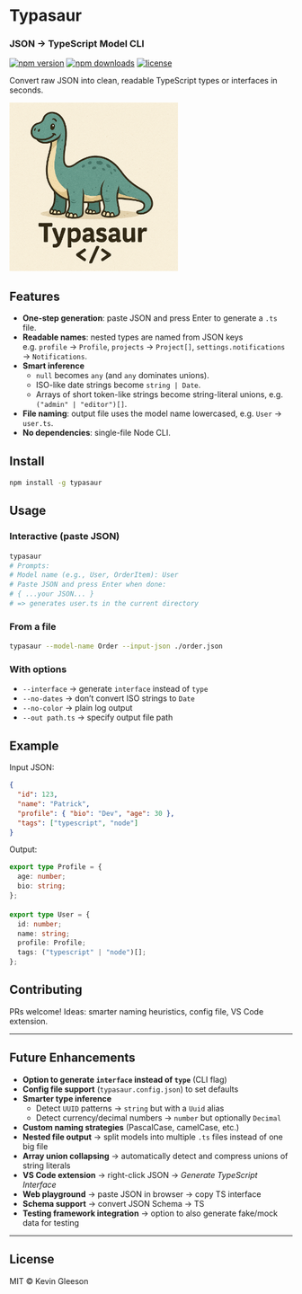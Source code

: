# Typasaur 

### JSON → TypeScript Model CLI

[![npm version](https://img.shields.io/npm/v/typasaur.svg)](https://www.npmjs.com/package/typasaur)
[![npm downloads](https://img.shields.io/npm/dw/typasaur.svg)](https://www.npmjs.com/package/typasaur)
[![license](https://img.shields.io/npm/l/typasaur.svg)](./LICENSE)


Convert raw JSON into clean, readable TypeScript types or interfaces in seconds.

<img src="https://raw.githubusercontent.com/KevinG115/typasaur/main/app/assets/Typasaur.png " width="300">

## Features

- **One-step generation**: paste JSON and press Enter to generate a `.ts` file.
- **Readable names**: nested types are named from JSON keys  
  e.g. `profile` → `Profile`, `projects` → `Project[]`, `settings.notifications` → `Notifications`.
- **Smart inference**
  - `null` becomes `any` (and `any` dominates unions).
  - ISO-like date strings become `string | Date`.
  - Arrays of short token-like strings become string-literal unions, e.g. `("admin" | "editor")[]`.
- **File naming**: output file uses the model name lowercased, e.g. `User` → `user.ts`.
- **No dependencies**: single-file Node CLI.

## Install

```bash
npm install -g typasaur
```

## Usage

### Interactive (paste JSON)
```bash
typasaur
# Prompts:
# Model name (e.g., User, OrderItem): User
# Paste JSON and press Enter when done:
# { ...your JSON... }
# => generates user.ts in the current directory
```

### From a file
```bash
typasaur --model-name Order --input-json ./order.json
```

### With options
- `--interface` → generate `interface` instead of `type`
- `--no-dates` → don’t convert ISO strings to `Date`
- `--no-color` → plain log output
- `--out path.ts` → specify output file path

## Example

Input JSON:

```json
{
  "id": 123,
  "name": "Patrick",
  "profile": { "bio": "Dev", "age": 30 },
  "tags": ["typescript", "node"]
}
```

Output:

```ts
export type Profile = {
  age: number;
  bio: string;
};

export type User = {
  id: number;
  name: string;
  profile: Profile;
  tags: ("typescript" | "node")[];
};
```

## Contributing

PRs welcome! Ideas: smarter naming heuristics, config file, VS Code extension.

---

## Future Enhancements

- **Option to generate `interface` instead of `type`** (CLI flag)  
- **Config file support** (`typasaur.config.json`) to set defaults  
- **Smarter type inference**  
  - Detect `UUID` patterns → `string` but with a `Uuid` alias  
  - Detect currency/decimal numbers → `number` but optionally `Decimal`  
- **Custom naming strategies** (PascalCase, camelCase, etc.)  
- **Nested file output** → split models into multiple `.ts` files instead of one big file  
- **Array union collapsing** → automatically detect and compress unions of string literals  
- **VS Code extension** → right-click JSON → *Generate TypeScript Interface*  
- **Web playground** → paste JSON in browser → copy TS interface  
- **Schema support** → convert JSON Schema → TS  
- **Testing framework integration** → option to also generate fake/mock data for testing  

---

## License

MIT © Kevin Gleeson

